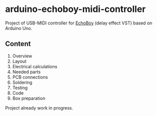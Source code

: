 # arduino-echoboy-midi-controller
Project of USB-MIDI controller for [EchoBoy](https://www.soundtoys.com/product/echoboy/) (delay effect VST) based on Arduino Uno.

## Content

1. Overview
2. Layout
3. Electrical calculations
3. Needed parts
4. PCB connections
5. Soldering
6. Testing
7. Code
8. Box preparation

Project already work in progress.
